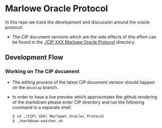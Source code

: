 # Marlowe Oracle Protocol

In this repo we track the development and discussion around the oracle protocol:

* The CIP document versions which are the side effects of this effort can be found in the [./CIP XXX Marlowe Oracle Protocol](./CIP%20XXX%20Marlowe%20Oracle%20Protocol) directory.

## Development Flow

### Working on The CIP document

* The editing process of the latest CIP document version should happen on the `develop` branch.

* In order to have a live preview which approximates the github rendering of the markdown please enter CIP directory and run the following command in a separate shell:
  ```bash
  $ cd ./CIP\ XXX\ Marlowe\ Oracle\ Protocol
  $ ./markdown-watcher.sh
  ```


